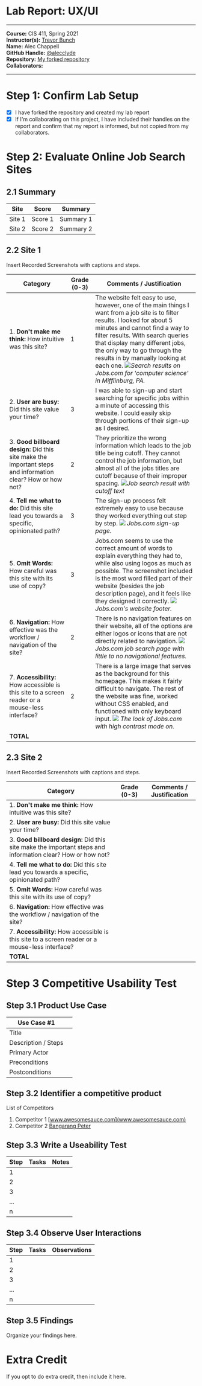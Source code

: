 # Lab Report: UX/UI
___
**Course:** CIS 411, Spring 2021  
**Instructor(s):** [Trevor Bunch](https://github.com/trevordbunch)  
**Name:** Alec Chappell  
**GitHub Handle:** [@alecclyde](https://github.com/alecclyde)  
**Repository:** [My forked repository](https://github.com/alecclyde/cis411_lab3_uiux)   
**Collaborators:** 
___

# Step 1: Confirm Lab Setup
- [x] I have forked the repository and created my lab report
- [x] If I'm collaborating on this project, I have included their handles on the report and confirm that my report is informed, but not copied from my collaborators.

# Step 2: Evaluate Online Job Search Sites

## 2.1 Summary
| Site | Score | Summary |
|---|---|---|
| Site 1 | Score 1 | Summary 1 |
| Site 2 | Score 2 | Summary 2 |

## 2.2 Site 1
Insert Recorded Screenshots with captions and steps.

| Category | Grade (0-3) | Comments / Justification |
|---|---|---|
| 1. **Don't make me think:** How intuitive was this site? |1   | The website felt easy to use, however, one of the main things I want from a job site is to filter results. I looked for about 5 minutes and cannot find a way to filter results. With search queries that display many different jobs, the only way to go through the results in by manually looking at each one. ![](../assets/Jobs%20search%20results.png)*Search results on Jobs.com for 'computer science' in Mifflinburg, PA.* |
| 2. **User are busy:** Did this site value your time?  | 3  | I was able to sign-up and start searching for specific jobs within a minute of accessing this website. I could easily skip through portions of their sign-up as I desired.  |
| 3. **Good billboard design:** Did this site make the important steps and information clear? How or how not? | 2  | They prioritize the wrong information which leads to the job title being cutoff. They cannot control the job information, but almost all of the jobs titles are cutoff because of their improper spacing.   ![](../assets/Jobs%20whitespace.png)*Job search result with cutoff text*  |
| 4. **Tell me what to do:** Did this site lead you towards a specific, opinionated path? | 3  | The sign-up process felt extremely easy to use because they worked everything out step by step. ![](../assets/jobs%20signup.png) *Jobs.com sign-up page.*  |
| 5. **Omit Words:** How careful was this site with its use of copy? | 3  | Jobs.com seems to use the correct amount of words to explain everything they had to, while also using logos as much as possible. The screenshot included is the most word filled part of their website (besides the job description page), and it feels like they designed it correctly. ![](../assets/Jobs%20omit.png) *Jobs.com's website footer.* |
| 6. **Navigation:** How effective was the workflow / navigation of the site? | 2  | There is no navigation features on their website, all of the options are either logos or icons that are not directly related to navigation. ![](../assets/Jobs%20navigation.png) *Jobs.com job search page with little to no navigational features.* |
| 7. **Accessibility:** How accessible is this site to a screen reader or a mouse-less interface? | 2  |There is a large image that serves as the background for this homepage. This makes it fairly difficult to navigate. The rest of the website was fine, worked without CSS enabled, and functioned with only keyboard input. ![](../assets/Jobs%20high%20contrast.png) *The look of Jobs.com with high contrast mode on.*|
| **TOTAL** |   |   |

## 2.3 Site 2
Insert Recorded Screenshots with captions and steps.

| Category | Grade (0-3) | Comments / Justification |
|---|---|---|
| 1. **Don't make me think:** How intuitive was this site? |   |   |
| 2. **User are busy:** Did this site value your time?  |   |   |
| 3. **Good billboard design:** Did this site make the important steps and information clear? How or how not? |   |   |
| 4. **Tell me what to do:** Did this site lead you towards a specific, opinionated path? |   |   |
| 5. **Omit Words:** How careful was this site with its use of copy? |   |   |
| 6. **Navigation:** How effective was the workflow / navigation of the site? |   |   |
| 7. **Accessibility:** How accessible is this site to a screen reader or a mouse-less interface? |   |   |
| **TOTAL** |   |   |


# Step 3 Competitive Usability Test

## Step 3.1 Product Use Case

| Use Case #1 | |
|---|---|
| Title | |
| Description / Steps | |
| Primary Actor | |
| Preconditions | |
| Postconditions | |

## Step 3.2 Identifier a competitive product

List of Competitors
1. Competitor 1 [www.awesomesauce.com](www.awesomesauce.com)
2. Competitor 2 [Bangarang Peter](https://www.youtube.com/watch?v=4PNOccSUb1Q)

## Step 3.3 Write a Useability Test

| Step | Tasks | Notes |
|---|---|---|
| 1 |   |   |
| 2 |   |   |
| 3 |   |   |
| ... |   |   |
| n |   |   |

## Step 3.4 Observe User Interactions

| Step | Tasks | Observations |
|---|---|---|
| 1 |   |   |
| 2 |   |   |
| 3 |   |   |
| ... |   |   |
| n |   |   |

## Step 3.5 Findings
Organize your findings here.

# Extra Credit
If you opt to do extra credit, then include it here.
